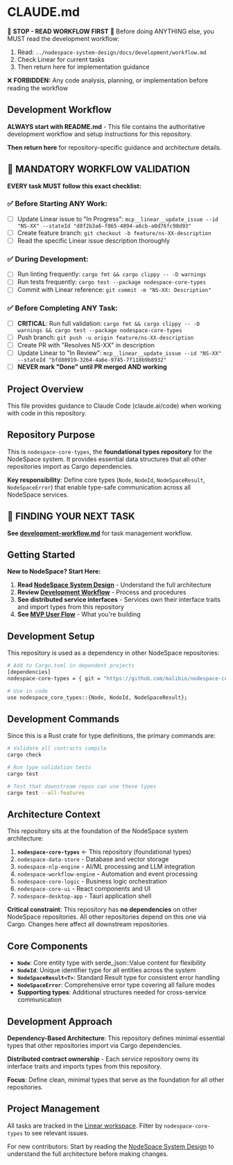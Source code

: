 # CLAUDE.md

🚨 **STOP - READ WORKFLOW FIRST** 🚨
Before doing ANYTHING else, you MUST read the development workflow:
1. Read: `../nodespace-system-design/docs/development/workflow.md`
2. Check Linear for current tasks
3. Then return here for implementation guidance

❌ **FORBIDDEN:** Any code analysis, planning, or implementation before reading the workflow

## Development Workflow
**ALWAYS start with README.md** - This file contains the authoritative development workflow and setup instructions for this repository.

**Then return here** for repository-specific guidance and architecture details.

## 🚨 MANDATORY WORKFLOW VALIDATION

**EVERY task MUST follow this exact checklist:**

### ✅ Before Starting ANY Work:
- [ ] Update Linear issue to "In Progress": `mcp__linear__update_issue --id "NS-XX" --stateId "d8f2b3a6-f865-4894-a6cb-a0d76fc98d93"`
- [ ] Create feature branch: `git checkout -b feature/ns-XX-description`
- [ ] Read the specific Linear issue description thoroughly

### ✅ During Development:
- [ ] Run linting frequently: `cargo fmt && cargo clippy -- -D warnings`
- [ ] Run tests frequently: `cargo test --package nodespace-core-types`
- [ ] Commit with Linear reference: `git commit -m "NS-XX: Description"`

### ✅ Before Completing ANY Task:
- [ ] **CRITICAL**: Run full validation: `cargo fmt && cargo clippy -- -D warnings && cargo test --package nodespace-core-types`
- [ ] Push branch: `git push -u origin feature/ns-XX-description`
- [ ] Create PR with "Resolves NS-XX" in description
- [ ] Update Linear to "In Review": `mcp__linear__update_issue --id "NS-XX" --stateId "bfd80919-3264-4a6e-9745-7f118b9b8932"`
- [ ] **NEVER mark "Done" until PR merged AND working**

## Project Overview

This file provides guidance to Claude Code (claude.ai/code) when working with code in this repository.

## Repository Purpose

This is `nodespace-core-types`, the **foundational types repository** for the NodeSpace system. It provides essential data structures that all other repositories import as Cargo dependencies.

**Key responsibility**: Define core types (`Node`, `NodeId`, `NodeSpaceResult`, `NodeSpaceError`) that enable type-safe communication across all NodeSpace services.

## 🎯 FINDING YOUR NEXT TASK

**See [development-workflow.md](../nodespace-system-design/docs/development/workflow.md)** for task management workflow.

## Getting Started

**New to NodeSpace? Start Here:**
1. **Read [NodeSpace System Design](../nodespace-system-design/README.md)** - Understand the full architecture
2. **Review [Development Workflow](../nodespace-system-design/docs/development/workflow.md)** - Process and procedures
3. **See distributed service interfaces** - Services own their interface traits and import types from this repository
4. **See [MVP User Flow](../nodespace-system-design/examples/mvp-user-flow.md)** - What you're building

## Development Setup

This repository is used as a dependency in other NodeSpace repositories:

```bash
# Add to Cargo.toml in dependent projects
[dependencies]
nodespace-core-types = { git = "https://github.com/malibio/nodespace-core-types" }

# Use in code
use nodespace_core_types::{Node, NodeId, NodeSpaceResult};
```

## Development Commands

Since this is a Rust crate for type definitions, the primary commands are:

```bash
# Validate all contracts compile
cargo check

# Run type validation tests
cargo test

# Test that downstream repos can use these types
cargo test --all-features
```

## Architecture Context

This repository sits at the foundation of the NodeSpace system architecture:

1. **`nodespace-core-types`** ← This repository (foundational types)
2. `nodespace-data-store` - Database and vector storage
3. `nodespace-nlp-engine` - AI/ML processing and LLM integration  
4. `nodespace-workflow-engine` - Automation and event processing
5. `nodespace-core-logic` - Business logic orchestration
6. `nodespace-core-ui` - React components and UI
7. `nodespace-desktop-app` - Tauri application shell

**Critical constraint**: This repository has **no dependencies** on other NodeSpace repositories. All other repositories depend on this one via Cargo. Changes here affect all downstream repositories.

## Core Components

- **`Node`**: Core entity type with serde_json::Value content for flexibility
- **`NodeId`**: Unique identifier type for all entities across the system
- **`NodeSpaceResult<T>`**: Standard Result type for consistent error handling
- **`NodeSpaceError`**: Comprehensive error type covering all failure modes
- **Supporting types**: Additional structures needed for cross-service communication

## Development Approach

**Dependency-Based Architecture**: This repository defines minimal essential types that other repositories import via Cargo dependencies. 

**Distributed contract ownership** - Each service repository owns its interface traits and imports types from this repository.

**Focus**: Define clean, minimal types that serve as the foundation for all other repositories.

## Project Management

All tasks are tracked in the [Linear workspace](https://linear.app/nodespace). Filter by `nodespace-core-types` to see relevant issues.

For new contributors: Start by reading the [NodeSpace System Design](../nodespace-system-design/README.md) to understand the full architecture before making changes.